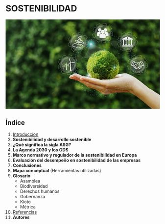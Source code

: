 # SOSTENIBILIDAD
![imagenPortada](img/imagen1.png)
## Índice
1. [Introduccion](introduccion.md)
2. **Sostenibilidad y desarrollo sostenible**  
3. **¿Qué significa la sigla ASG?**  
4. **La Agenda 2030 y los ODS**  
5. **Marco normativo y regulador de la sostenibilidad en Europa**  
6. **Evaluación del desempeño en sostenibilidad de las empresas**  
7. **Conclusiones**  
8. **Mapa conceptual** (Herramientas utilizadas)  
9. **Glosario**  
   - Asamblea  
   - Biodiversidad  
   - Derechos humanos  
   - Gobernanza  
   - Kioto  
   - Métrica  
10. [Referencias](referencias.md)
11. **Autores**  

